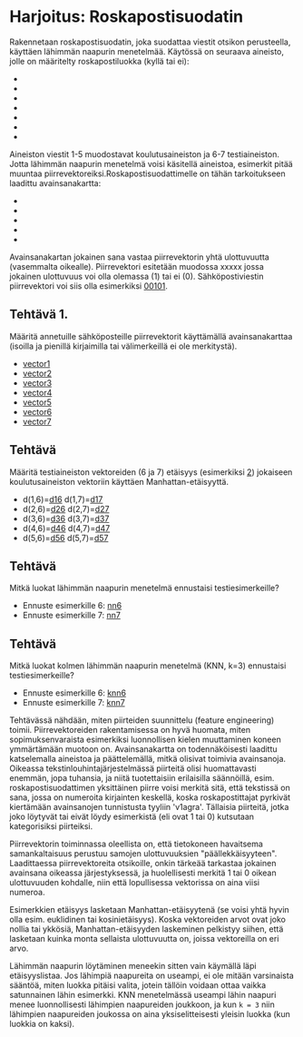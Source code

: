 # Harjoitus: Roskapostisuodatin

Rakennetaan roskapostisuodatin, joka suodattaa viestit otsikon perusteella, käyttäen lähimmän naapurin menetelmää. Käytössä on seuraava aineisto, jolle on määritelty roskapostiluokka (kyllä tai ei):

* [](email1)
* [](email2)
* [](email3)
* [](email4)
* [](email5)
* [](email6)
* [](email7)

Aineiston viestit 1-5 muodostavat koulutusaineiston ja 6-7 testiaineiston. Jotta lähimmän naapurin menetelmä voisi käsitellä aineistoa, esimerkit pitää muuntaa piirrevektoreiksi.Roskapostisuodattimelle on tähän tarkoitukseen laadittu avainsanakartta:

* [](key1)
* [](key2)
* [](key3)
* [](key4)
* [](key5)

Avainsanakartan jokainen sana vastaa piirrevektorin yhtä ulottuvuutta (vasemmalta oikealle). Piirrevektori esitetään muodossa xxxxx jossa jokainen ulottuvuus voi olla olemassa (1) tai ei (0). Sähköpostiviestin piirrevektori voi siis olla esimerkiksi [00101](example).

## Tehtävä 1. 

Määritä annetuille sähköposteille piirrevektorit käyttämällä avainsanakarttaa (isoilla ja pienillä kirjaimilla tai välimerkeillä ei ole merkitystä).

* [vector1](answer)
* [vector2](answer)
* [vector3](answer)
* [vector4](answer)
* [vector5](answer)
* [vector6](answer)
* [vector7](answer)

## Tehtävä

Määritä testiaineiston vektoreiden (6 ja 7) etäisyys (esimerkiksi [2](example)) jokaiseen koulutusaineiston vektoriin käyttäen Manhattan-etäisyyttä.

* d(1,6)=[d16](answer) d(1,7)=[d17](answer)
* d(2,6)=[d26](answer) d(2,7)=[d27](answer)
* d(3,6)=[d36](answer) d(3,7)=[d37](answer)
* d(4,6)=[d46](answer) d(4,7)=[d47](answer)
* d(5,6)=[d56](answer) d(5,7)=[d57](answer)

## Tehtävä

Mitkä luokat lähimmän naapurin menetelmä ennustaisi testiesimerkeille?

* Ennuste esimerkille 6: [nn6](answer)
* Ennuste esimerkille 7: [nn7](answer)

## Tehtävä

Mitkä luokat kolmen lähimmän naapurin menetelmä (KNN, k=3) ennustaisi testiesimerkeille?

* Ennuste esimerkille 6: [knn6](answer)
* Ennuste esimerkille 7: [knn7](answer)

[](solution:begin)

Tehtävässä nähdään, miten piirteiden suunnittelu (feature engineering) toimii. Piirrevektoreiden rakentamisessa on hyvä huomata, miten sopimuksenvaraista esimerkiksi luonnollisen kielen muuttaminen koneen ymmärtämään muotoon on. Avainsanakartta on todennäköisesti laadittu katselemalla aineistoa ja päättelemällä, mitkä olisivat toimivia avainsanoja. Oikeassa tekstinlouhintajärjestelmässä piirteitä olisi huomattavasti enemmän, jopa tuhansia, ja niitä tuotettaisiin erilaisilla säännöillä, esim. roskapostisuodattimen yksittäinen piirre voisi merkitä sitä, että tekstissä on sana, jossa on numeroita kirjainten keskellä, koska roskapostittajat pyrkivät kiertämään avainsanojen tunnistusta tyyliin 'v1agra'. Tällaisia piirteitä, jotka joko löytyvät tai eivät löydy esimerkistä (eli ovat 1 tai 0) kutsutaan kategorisiksi piirteiksi.

Piirrevektorin toiminnassa oleellista on, että tietokoneen havaitsema samankaltaisuus perustuu samojen ulottuvuuksien "päällekkäisyyteen". Laadittaessa piirrevektoreita otsikoille, onkin tärkeää tarkastaa jokainen avainsana oikeassa järjestyksessä, ja huolellisesti merkitä 1 tai 0 oikean ulottuvuuden kohdalle, niin että lopullisessa vektorissa on aina viisi numeroa.

Esimerkkien etäisyys lasketaan Manhattan-etäisyytenä (se voisi yhtä hyvin olla esim. euklidinen tai kosinietäisyys). Koska vektoreiden arvot ovat joko nollia tai ykkösiä, Manhattan-etäisyyden laskeminen pelkistyy siihen, että lasketaan kuinka monta sellaista ulottuvuutta on, joissa vektoreilla on eri arvo.

Lähimmän naapurin löytäminen meneekin sitten vain käymällä läpi etäisyyslistaa. Jos lähimpiä naapureita on useampi, ei ole mitään varsinaista sääntöä, miten luokka pitäisi valita, jotein tällöin voidaan ottaa vaikka satunnainen lähin esimerkki. KNN menetelmässä useampi lähin naapuri menee luonnollisesti lähimpien naapureiden joukkoon, ja kun `k = 3` niin lähimpien naapureiden joukossa on aina yksiselitteisesti yleisin luokka (kun luokkia on kaksi).

[](solution:end)